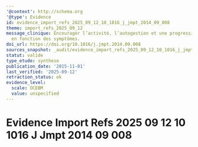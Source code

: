 ```yaml
---
'@context': http://schema.org
'@type': Evidence
id: evidence_import_refs_2025_09_12_10_1016_j_jmpt_2014_09_008
theme: import_refs_2025_09_12
message_clinique: Encourager l’activité, l’autogestion et une progression graduée
  en fonction des symptômes.
doi_url: https://doi.org/10.1016/j.jmpt.2014.09.008
sources_snapshot: _audit/evidence_import_refs_2025_09_12_10_1016_j_jmpt_2014_09_008.json
statut: valide
type_etude: synthese
publication_date: '2015-11-01'
last_verified: '2025-09-12'
retraction_status: ok
evidence_level:
  scale: OCEBM
  value: unspecified
---
```

# Evidence Import Refs 2025 09 12 10 1016 J Jmpt 2014 09 008

